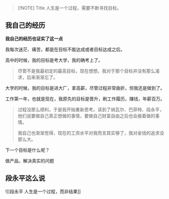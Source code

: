 
> [!NOTE] Title
> 人生是一个过程，需要不断寻找目标。

## 我自己的经历

**我自己的经历也证实了这一点**

我每次迷茫、痛苦，都是在目标不能达成或者目标达成之后。

高中的时候，我的目标是考大学，我的确考上了。
> 尽管不是我最初定的最高目标，现在想想，我对于那个目标并没有那么渴求，后来渐渐忘了。

大学的时候，我的目标是进大厂，拿高薪，尽管过程非常曲折，但我还是做到了。

工作第一年，也就是现在，我原先的目标是晋升，刷工作履历，赚钱，年薪百万。

> 过程没那么顺利，于是我开始重新思考。读到了纳瓦尔、巴菲特、段永平，他们说要做自己真正想做的事情，要做自己财富自由之后也会接着做的事情。
> 
> 我自己也渐渐觉得，现在的工资水平对我而言其实够了，我对金钱的追求没那么大。

下一个目标是什么呢？

做产品，解决真实的问题

## 段永平这么说

![[段永平 人生是一个过程，而非结果]]
